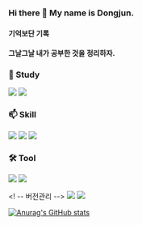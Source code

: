 ### Hi there 👋 My name is Dongjun.

#### 기억보단 기록
#### 그날그날 내가 공부한 것을 정리하자.

### 🌱 Study
  <img src="https://img.shields.io/badge/-Kafka-FFCA28?logo=Kafka&logoColor=">
  <img src="https://img.shields.io/badge/-JPA-59666C?logo=Hibernate&logoColor=white">
  
### 📫 Skill  
  <!-- 자바 -->
  <img src="https://img.shields.io/badge/-Java-007396?logo=java&logoColor=">
  <img src="https://img.shields.io/badge/-JSP-007396?logo=java&logoColor=">
  <img src="https://img.shields.io/badge/-Oracle-F80000?logo=oracle&logoColor=">

### 🛠️ Tool

  <!-- IDE -->
  <img src="https://img.shields.io/badge/-Eclipse-2C2255?logo=eclipseide&logoColor=">
  
  <!-- DB툴 -->
  <img src="https://img.shields.io/badge/-SQL Developer-F80000?logo=oracle&logoColor=">

  
  <! -- 버전관리 -->
  <img src="https://img.shields.io/badge/-Git-F05032?logo=git&logoColor=white"> 
  <img src="https://img.shields.io/badge/-SVC-FF3E00?logo=SVC&logoColor=white">


[![Anurag's GitHub stats](https://github-readme-stats.vercel.app/api?username=dongjun6343&theme=buefy&show_icons=true)](https://github.com/dongjun6343/github-readme-stats)



<!--
**dongjun6343/dongjun6343** is a ✨ _special_ ✨ repository because its `README.md` (this file) appears on your GitHub profile.

<img src="https://img.shields.io/badge/이름-색상코드?style=flat-square&logo=로고명&logoColor=로고색"/>
<img src="https://img.shields.io/badge/Firebase-FFCA28?style=flat-square&logo=firebase&logoColor=white"/>

공식 로고 색상과 정확한 로고 이름 모아보는 사이트
https://simpleicons.org/

Here are some ideas to get you started:

- 🔭 I’m currently working on ...
- 🌱 I’m currently learning ...
- 👯 I’m looking to collaborate on ...
- 🤔 I’m looking for help with ...
- 💬 Ask me about ...
- 📫 How to reach me: ...
- 😄 Pronouns: ...
- ⚡ Fun fact: ...
-->
